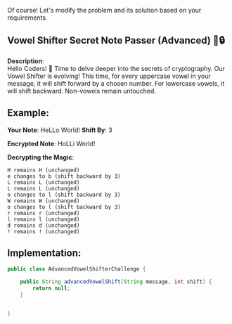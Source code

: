 Of course! Let's modify the problem and its solution based on your requirements.

## **Vowel Shifter Secret Note Passer (Advanced)** 📝🔒

**Description**:  
Hello Coders! 🌟 Time to delve deeper into the secrets of cryptography. Our Vowel Shifter is evolving! This time, for every uppercase vowel in your message, it will shift forward by a chosen number. For lowercase vowels, it will shift backward. Non-vowels remain untouched.

## **Example**:

**Your Note**: HeLLo World!
**Shift By**: 3

**Encrypted Note**: HoLLi Wnrld!

**Decrypting the Magic**:
```
H remains H (unchanged)
e changes to b (shift backward by 3)
L remains L (unchanged)
L remains L (unchanged)
o changes to l (shift backward by 3)
W remains W (unchanged)
o changes to l (shift backward by 3)
r remains r (unchanged)
l remains l (unchanged)
d remains d (unchanged)
! remains ! (unchanged)
```

## **Implementation**:

```java
public class AdvancedVowelShifterChallenge {

    public String advancedVowelShift(String message, int shift) {
        return null;
    }


}
```



